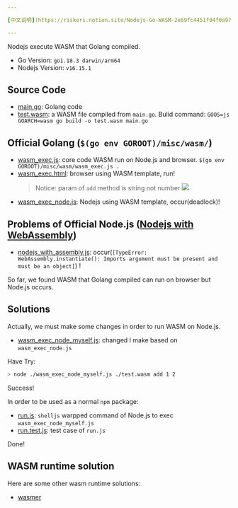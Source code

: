 ```yaml
---

[中文说明](https://riskers.notion.site/Nodejs-Go-WASM-2e69fc4451f04f0a9771c18bbf68f923)

---
```


Nodejs execute WASM that Golang compiled.

* Go Version: `go1.18.3 darwin/arm64`
* Nodejs Version: `v16.15.1`

## Source Code

* [main.go](./main.go): Golang code
* [test.wasm](./test.wasm): a WASM file compiled from `main.go`. Bulid command: `GOOS=js GOARCH=wasm go build -o test.wasm main.go`

## Official Golang (`$(go env GOROOT)/misc/wasm/`)

* [wasm_exec.js](./wasm_exec.js): core code WASM run on Node.js and browser. `$(go env GOROOT)/misc/wasm/wasm_exec.js .`
* [wasm_exec.html](./wasm_exec.html):  browser using WASM template, run!
  > Notice: param of `add` method is string not number
  > ![](https://i.imgur.com/4qJ6g9a.png)
* [wasm_exec_node.js](./wasm_exec_node.js): Nodejs using WASM template, occur(deadlock)!

## Problems of Official Node.js ([Nodejs with WebAssembly](https://nodejs.dev/en/learn/nodejs-with-webassembly/))

* [nodejs_with_assembly.js](./nodejs_with_assembly.js): occur(`[TypeError: WebAssembly.instantiate(): Imports argument must be present and must be an object]`) !

So far, we found WASM that Golang compiled can run on browser but Node.js occurs.

## Solutions

Actually, we must make some changes in order to run WASM on Node.js.

* [wasm_exec_node_myself.js](./wasm_exec_node_myself.js): changed I make based on `wasm_exec_node.js`

Have Try:

```bash
> node ./wasm_exec_node_myself.js ./test.wasm add 1 2
```

Success!

In order to be used as a normal `npm` package:

* [run.js](./run.js): `shelljs` warpped command of Node.js to exec `wasm_exec_node_myself.js`
* [run.test.js](./run.test.js): test case of `run.js`

Done!

## WASM runtime solution

Here are some other wasm runtime solutions:

* [wasmer](./wasmer/README.md)